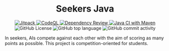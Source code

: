 <div align="center">
    <h1>Seekers Java</h1>
	<a href="https://jitpack.io/#seekers-dev/seekers-server">
		<img alt="Jitpack" src="https://jitpack.io/v/seekers-dev/seekers-server.svg">
	</a>
    <a href="https://github.com/seekers-dev/seekers-java/actions/workflows/github-code-scanning/codeql">
        <img src="https://github.com/seekers-dev/seekers-java/actions/workflows/github-code-scanning/codeql/badge.svg" alt="CodeQL">
    </a>
    <a href="https://github.com/seekers-dev/seekers-java/actions/workflows/dependency-review.yml">
        <img src="https://github.com/seekers-dev/seekers-java/actions/workflows/dependency-review.yml/badge.svg" alt="Dependency Review">
    </a>
    <a href="https://github.com/seekers-dev/seekers-java/actions/workflows/maven.yml">
        <img src="https://github.com/seekers-dev/seekers-java/actions/workflows/maven.yml/badge.svg" alt="Java CI with Maven">
    </a>
    <img alt="GitHub License" src="https://img.shields.io/github/license/seekers-dev/seekers-java">
    <img alt="GitHub top language" src="https://img.shields.io/github/languages/top/seekers-dev/seekers-java">
    <img alt="GitHub commit activity" src="https://img.shields.io/github/commit-activity/m/seekers-dev/seekers-java">
</div>

In seekers, AIs compete against each other with the aim of scoring as many points as possible. This project is competition-oriented for students.
